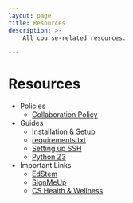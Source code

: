 ```yaml
---
layout: page
title: Resources
description: >-
    All course-related resources.

---
```


# Resources

* Policies
    - [Collaboration Policy](https://docs.google.com/document/d/1sofVOk581YJRKk3ZiQO7iLciNj4B232lcxT9dO3zD0s/view?usp=sharing)
* Guides
    - [Installation & Setup](https://docs.google.com/document/d/1uPOgQ90PVUjJK6iVIDcKXBf8DOa7Ri5GYS6QSH5zqWk/view?usp=sharing)
    - [requirements.txt](https://drive.google.com/file/d/1-HaOMFqOP_Ha6VivZnqN6-1mRYEnrT_j/view?usp=sharing)
    - [Setting up SSH](https://cs.brown.edu/about/system/connecting/ssh/)
    - [Python Z3](https://docs.google.com/document/d/1ri_-SadZ-IWqrg3ZNY6tJRB_0OSDdwJRYNtdHkSehuc/preview#)
* Important Links
    - [EdStem](https://edstem.org/us/courses/15791/discussion/)
    - [SignMeUp](https://signmeup.cs.brown.edu/)
    - [CS Health & Wellness](https://browncs-health-and-wellness.github.io)
